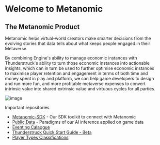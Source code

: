 # Welcome to Metanomic

## The Metanomic Product

Metanomic helps virtual-world creators make smarter decisions from the evolving stories that data tells about what keeps people engaged in their Metaverse.

By combining Engine's ability to manage economic instances with Thunderstruck's ability to turn those economic instances into actionable insights, which can in turn be used to further optimise economic instances to maximise player retention and engagement in terms of both time and money spent in play and platform, we can help game developers to design and run more fun, and more profitable metaverse expenses to convert intrinsic value into shared extrinsic value and virtuous cycles for all parties.

![image](https://user-images.githubusercontent.com/434149/196809805-cfded257-30d4-4a5e-9efc-caf87def1cbb.png)

Important repositories

- [Metanomic-SDK](https://github.com/Metanomic/metanomic-sdk) - Our SDK toolkit to connect with Metanomic
- [Public Data](https://github.com/Metanomic/metanomic-paradigms) - Paradigms of our AI inference applied on game data
- [Eventing Calaogue](http://eventcatalog.metanomic.net/)
- [Thunderstruck Quick Start Guide - Beta](https://metanomic.notion.site/Thunderstruck-Quick-Start-Guide-Beta-356cc5016eff44278248474c96bd1fd1)
- [Player Types Classifications](https://metanomic.notion.site/Player-Types-Classifications-6006ba06e078492aa7cf71b993de50a9)

